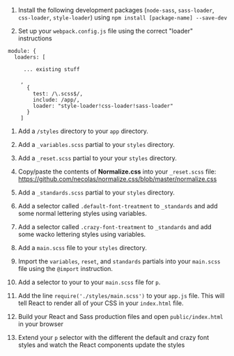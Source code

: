 1. Install the following development packages (`node-sass`, `sass-loader`, `css-loader`, `style-loader`) using `npm install [package-name] --save-dev`

1. Set up your `webpack.config.js` file using the correct "loader" instructions

```
module: {
  loaders: [

     ... existing stuff

    ,
      {
        test: /\.scss$/,
        include: /app/,
        loader: "style-loader!css-loader!sass-loader"
      }
    ]
```

1. Add a `/styles` directory to your `app` directory.

1. Add a `_variables.scss` partial to your `styles` directory.

1. Add a `_reset.scss` partial to your your `styles` directory.

1. Copy/paste the contents of **Normalize.css** into your `_reset.scss` file: https://github.com/necolas/normalize.css/blob/master/normalize.css

1. Add a `_standards.scss` partial to your `styles` directory.

1. Add a selector called `.default-font-treatment` to `_standards` and add some normal lettering styles using variables.

1. Add a selector called `.crazy-font-treatment` to `_standards` and add some wacko lettering styles using variables.

1. Add a `main.scss` file to your `styles` directory.

1. Import the `variables`, `reset`, and `standards` partials into your `main.scss` file using the `@import` instruction.

1. Add a selector to your to your `main.scss` file for `p`.

1. Add the line `require('./styles/main.scss')` to your `app.js` file. This will tell React to render all of your CSS in your `index.html` file.

1. Build your React and Sass production files and open `public/index.html` in your browser

1. Extend your `p` selector with the different the default and crazy font styles and watch the React components update the styles
